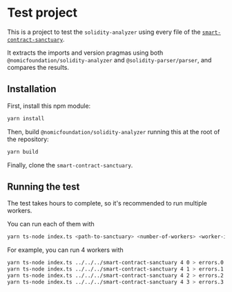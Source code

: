 # Test project

This is a project to test the `solidity-analyzer` using every file of the [`smart-contract-sanctuary`](https://github.com/tintinweb/smart-contract-sanctuary).

It extracts the imports and version pragmas using both `@nomicfoundation/solidity-analyzer` and `@solidity-parser/parser`, and compares the results.

## Installation

First, install this npm module:

```bash
yarn install
```

Then, build `@nomicfoundation/solidity-analyzer` running this at the root of the repository:

```bash
yarn build
```

Finally, clone the `smart-contract-sanctuary`.

## Running the test

The test takes hours to complete, so it's recommended to run multiple workers.

You can run each of them with

```bash
yarn ts-node index.ts <path-to-sanctuary> <number-of-workers> <worker-id>
```

For example, you can run 4 workers with

```bash
yarn ts-node index.ts ../../../smart-contract-sanctuary 4 0 > errors.0.txt &
yarn ts-node index.ts ../../../smart-contract-sanctuary 4 1 > errors.1.txt &
yarn ts-node index.ts ../../../smart-contract-sanctuary 4 2 > errors.2.txt &
yarn ts-node index.ts ../../../smart-contract-sanctuary 4 3 > errors.3.txt &
```
